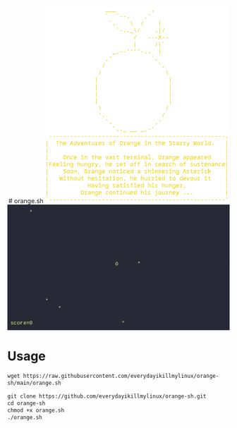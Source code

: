 <div align = center>
# orange.sh
<img src="orange.png">
<br>
<img src="orange.gif">
</div>

# Usage

```
wget https://raw.githubusercontent.com/everydayikillmylinux/orange-sh/main/orange.sh
```

```
git clone https://github.com/everydayikillmylinux/orange-sh.git
cd orange-sh
chmod +x orange.sh
./orange.sh
```
